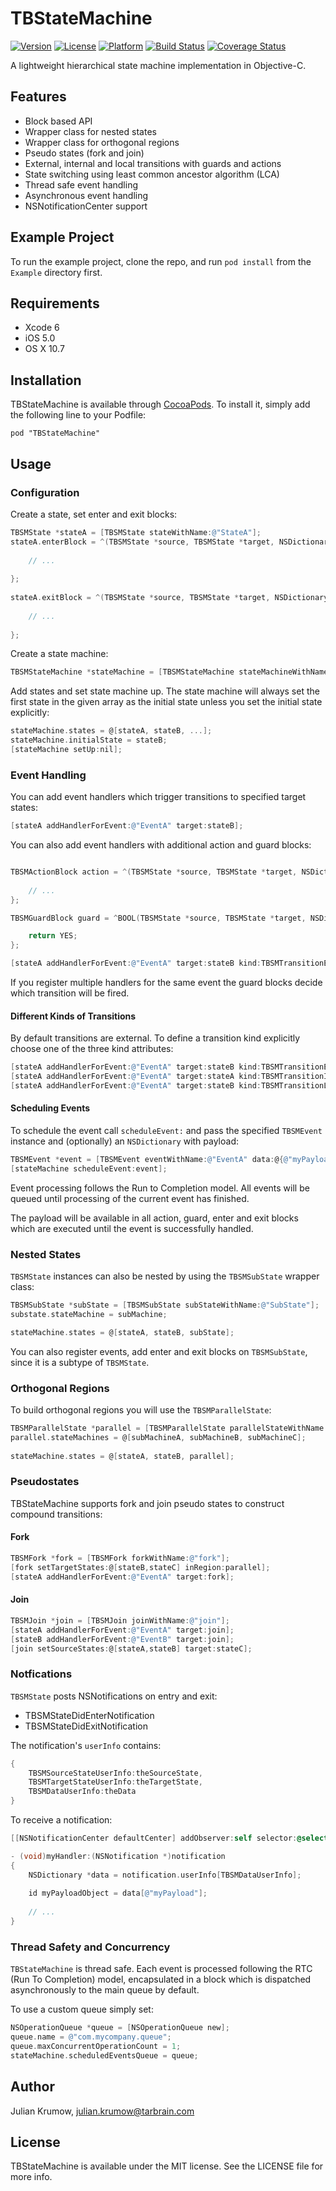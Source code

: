 # TBStateMachine

[![Version](https://img.shields.io/cocoapods/v/TBStateMachine.svg?style=flat)](http://cocoadocs.org/docsets/TBStateMachine)
[![License](https://img.shields.io/cocoapods/l/TBStateMachine.svg?style=flat)](http://cocoadocs.org/docsets/TBStateMachine)
[![Platform](https://img.shields.io/cocoapods/p/TBStateMachine.svg?style=flat)](http://cocoadocs.org/docsets/TBStateMachine)
[![Build Status](https://img.shields.io/travis/tarbrain/TBStateMachine/master.svg?style=flat)](https://travis-ci.org/tarbrain/TBStateMachine)
[![Coverage Status](https://img.shields.io/coveralls/tarbrain/TBStateMachine/master.svg?style=flat)](https://coveralls.io/r/tarbrain/TBStateMachine)


A lightweight hierarchical state machine implementation in Objective-C.

## Features

* Block based API
* Wrapper class for nested states
* Wrapper class for orthogonal regions
* Pseudo states (fork and join)
* External, internal and local transitions with guards and actions
* State switching using least common ancestor algorithm (LCA)
* Thread safe event handling
* Asynchronous event handling
* NSNotificationCenter support

## Example Project

To run the example project, clone the repo, and run `pod install` from the `Example` directory first.

## Requirements

* Xcode 6
* iOS 5.0
* OS X 10.7

## Installation

TBStateMachine is available through [CocoaPods](http://cocoapods.org). To install
it, simply add the following line to your Podfile:

    pod "TBStateMachine"

## Usage

### Configuration

Create a state, set enter and exit blocks:

```objective-c
TBSMState *stateA = [TBSMState stateWithName:@"StateA"];
stateA.enterBlock = ^(TBSMState *source, TBSMState *target, NSDictionary *data) {
        
    // ...
       
};
    
stateA.exitBlock = ^(TBSMState *source, TBSMState *target, NSDictionary *data) {
        
    // ...
       
};
```

Create a state machine:

```objective-c
TBSMStateMachine *stateMachine = [TBSMStateMachine stateMachineWithName:@"Main"];
```

Add states and set state machine up. The state machine will always set the first state in the given array as the initial state unless you set the initial state explicitly:

```objective-c
stateMachine.states = @[stateA, stateB, ...];
stateMachine.initialState = stateB;
[stateMachine setUp:nil];
```

### Event Handling

You can add event handlers which trigger transitions to specified target states:

```objective-c
[stateA addHandlerForEvent:@"EventA" target:stateB];
```

You can also add event handlers with additional action and guard blocks:

```objective-c

TBSMActionBlock action = ^(TBSMState *source, TBSMState *target, NSDictionary *data) {
                
    // ...
};

TBSMGuardBlock guard = ^BOOL(TBSMState *source, TBSMState *target, NSDictionary *data) {

    return YES;
};

[stateA addHandlerForEvent:@"EventA" target:stateB kind:TBSMTransitionExternal action:action guard:guard];
```

If you register multiple handlers for the same event the guard blocks decide which transition will be fired.

#### Different Kinds of Transitions

By default transitions are external. To define a transition kind explicitly choose one of the three kind attributes:

```objective-c
[stateA addHandlerForEvent:@"EventA" target:stateB kind:TBSMTransitionExternal action:action guard:guard];
[stateA addHandlerForEvent:@"EventA" target:stateA kind:TBSMTransitionInternal action:action guard:guard];
[stateA addHandlerForEvent:@"EventA" target:stateB kind:TBSMTransitionLocal action:action guard:guard];
```

#### Scheduling Events

To schedule the event call `scheduleEvent:` and pass the specified `TBSMEvent` instance and (optionally) an `NSDictionary` with payload:

```objective-c
TBSMEvent *event = [TBSMEvent eventWithName:@"EventA" data:@{@"myPayload":aPayloadObject}];
[stateMachine scheduleEvent:event];
```

Event processing follows the Run to Completion model. All events will be queued until processing of the current event has finished.

The payload will be available in all action, guard, enter and exit blocks which are executed until the event is successfully handled.

### Nested States

`TBSMState` instances can also be nested by using the `TBSMSubState` wrapper class:

```objective-c
TBSMSubState *subState = [TBSMSubState subStateWithName:@"SubState"];
substate.stateMachine = subMachine;

stateMachine.states = @[stateA, stateB, subState];
```

You can also register events, add enter and exit blocks on `TBSMSubState`, since it is a subtype of `TBSMState`.

### Orthogonal Regions

To build orthogonal regions you will use the `TBSMParallelState`:

```objective-c
TBSMParallelState *parallel = [TBSMParallelState parallelStateWithName:@"ParallelState"];
parallel.stateMachines = @[subMachineA, subMachineB, subMachineC];
    
stateMachine.states = @[stateA, stateB, parallel];
```

### Pseudostates

TBStateMachine supports fork and join pseudo states to construct compound transitions:

#### Fork

```objective-c
TBSMFork *fork = [TBSMFork forkWithName:@"fork"];
[fork setTargetStates:@[stateB,stateC] inRegion:parallel];
[stateA addHandlerForEvent:@"EventA" target:fork];
```

#### Join

```objective-c
TBSMJoin *join = [TBSMJoin joinWithName:@"join"];
[stateA addHandlerForEvent:@"EventA" target:join];
[stateB addHandlerForEvent:@"EventB" target:join];
[join setSourceStates:@[stateA,stateB] target:stateC];
```

### Notfications

`TBSMState` posts NSNotifications on entry and exit:

* TBSMStateDidEnterNotification
* TBSMStateDidExitNotification

The notification's `userInfo` contains:

```objective-c
{
    TBSMSourceStateUserInfo:theSourceState,
    TBSMTargetStateUserInfo:theTargetState,
    TBSMDataUserInfo:theData
}
```

To receive a notification:

```objective-c
[[NSNotificationCenter defaultCenter] addObserver:self selector:@selector(myHandler:) name:TBSMStateDidEnterNotification object:stateA];

- (void)myHandler:(NSNotification *)notification
{
    NSDictionary *data = notification.userInfo[TBSMDataUserInfo];
    
    id myPayloadObject = data[@"myPayload"];
    
    // ...
}
```

### Thread Safety and Concurrency

`TBStateMachine` is thread safe. Each event is processed following the RTC (Run To Completion) model, encapsulated in a block which is dispatched asynchronously to the main queue by default.

To use a custom queue simply set:

```objective-c
NSOperationQueue *queue = [NSOperationQueue new];
queue.name = @"com.mycompany.queue";
queue.maxConcurrentOperationCount = 1;
stateMachine.scheduledEventsQueue = queue;
```

## Author

Julian Krumow, julian.krumow@tarbrain.com

## License

TBStateMachine is available under the MIT license. See the LICENSE file for more info.
